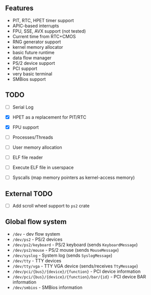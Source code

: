 ## Features
- PIT, RTC, HPET timer support
- APIC-based interrupts
- FPU, SSE, AVX support (not tested)
- Current time from RTC+CMOS
- RNG generator support
- kernel memory allocator
- basic future runtime
- data flow manager
- PS/2 device support
- PCI support
- very basic terminal
- SMBios support

## TODO
- [ ] Serial Log
- [X] HPET as a replacement for PIT/RTC
- [X] FPU support

- [ ] Processes/Threads
- [ ] User memory allocation
- [ ] ELF file reader
- [ ] Execute ELF file in userspace
- [ ] Syscalls (map memory pointers as kernel-access memory)

## External TODO
- [ ] Add scroll wheel support to `ps2` crate

## Global flow system
- `/dev` - dev flow system
- `/dev/ps2` - PS/2 devices
- `/dev/ps2/keyboard` - PS/2 keyboard (sends `KeyboardMessage`)
- `/dev/ps2/mouse` - PS/2 mouse (sends `MouseMessage`)
- `/dev/syslog` - System log (sends `SyslogMessage`)
- `/dev/tty` - TTY devices
- `/dev/tty/vga` - TTY VGA device (sends/receives `TtyMessage`)
- `/dev/pci/{bus}/{device}/{function}` - PCI device information
- `/dev/pci/{bus}/{device}/{function}/bar/{id}` - PCI device BAR information
- `/dev/smbios` - SMBios information